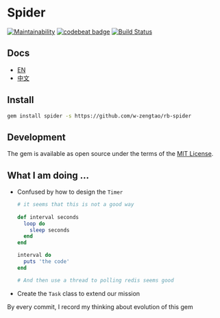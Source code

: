 # Spider
 [![Maintainability](https://api.codeclimate.com/v1/badges/a99a88d28ad37a79dbf6/maintainability)](https://codeclimate.com/github/codeclimate/codeclimate/maintainability) [![codebeat badge](https://codebeat.co/badges/28939564-2b04-4d35-8640-984adf16290d)](https://codebeat.co/projects/github-com-w-zengtao-rb-spider-master) [![Build Status](https://www.travis-ci.org/w-zengtao/rb-spider.svg?branch=master)](https://www.travis-ci.org/w-zengtao/rb-spider)


## Docs
* [EN](https://github.com/w-zengtao/rb-spider/blob/master/docs/README_CN.md)
* [中文](https://github.com/w-zengtao/rb-spider/blob/master/docs/README_CN.md)

## Install

```bash
gem install spider -s https://github.com/w-zengtao/rb-spider
```

## Development
The gem is available as open source under the terms of the [MIT License](https://opensource.org/licenses/MIT).


## What I am doing ...

* Confused by how to design the `Timer` 

  ```ruby
  # it seems that this is not a good way
 
  def interval seconds
    loop do
      sleep seconds
    end
  end

  interval do
    puts 'the code'
  end
  ```

  ```ruby
  # And then use a thread to polling redis seems good
  ```

* Create the `Task` class to extend our mission

By every commit, I record my thinking about evolution of this gem
